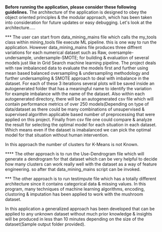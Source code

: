 ******Before running the application, please consider these following guidelines.******
The architecture of the application is designed to obey the object oriented principles & the modular approach, which has been taken into 
consideration for future updates or easy debugging. Let's look at the architecture.....

*** The user can start from data_mining_mains file which calls the my_tools class within mining_tools file execute ML pipeline. this is one way to run the application. However data_mining_mains file produces three diffrent variations for each numerical dataset such as Raw, oversample-undersample, undersample-SMOTE; for building & evaluation of several models just like in Grid Search machine learning pipeline. The project deals with raw imbalanced data to evaluate the models first and further using mean based balanced oversampling & undersampling methodology and further undersampling & SMOTE approach to deal with imbalance in the dataset. For each of these 3 iterations several plots will be saved inside an autogenerated folder that has a meaningful name to identify the variation for example imbalance with the name of the dataset. Also within each autogenerated directory, there will be an autogenerated csv file which will contain performance metrics of over 250 models(Depending on type of data/dataset as there could be many combinations of unsupervised & supervised algorithm applicable based number of preprocessing that were applied on this project. Finally from csv file one could compare & analyze the result for selecting the optimal model for each situation in each dataset. Which means even if the dataset is imabalanced 
we can pick the optimal model for that situation without human intervention.

In this approach the number of clusters for K-Means is not Known.

**** The other approach is to run the Use-Dendrogram file which will generate a dendrogram for that dataset which can be very helpful to decide
how many clusters can work really well with the dataset as a way of feature engineering. so after that data_mining_mains script can be invoked.

*** The other approach is to run testimpute file which has a totally different architecture since it contains categorical data & missing values.
In this program, many techniques of machine learning algorithms, encoding, clustoring & imputation has been applied to work with the mushroom dataset.

In this application a generalized approach has been developed that can be applied to any unknown dataset without much prior knowledge & insights will be produced in less than 10 minutes depending on the size of the dataset(Sample output folder provided).
